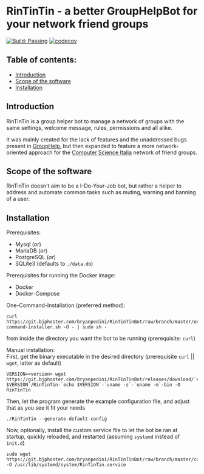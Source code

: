 # RinTinTin - a better GroupHelpBot for your network friend groups

[![Build: Passing](https://travis-ci.com/bryanpedini/RinTinTinBot-mirror.svg?branch=master)](https://travis-ci.com/bryanpedini/RinTinTinBot-mirror)
[![codecov](https://codecov.io/gh/bryanpedini/RinTinTinBot-mirror/branch/master/graph/badge.svg)](https://travis-ci.com/github/bryanpedini/RinTinTinBot-mirror)



## Table of contents:
- [Introduction](#introduction)
- [Scope of the software](#scope%20of%20the%20software)
- [Installation](#installation)



## Introduction

RinTinTin is a group helper bot to manage a network of groups with the same settings, welcome message, rules, permissions and all alike.

It was mainly created for the lack of features and the unaddressed bugs present in [GroupHelp](https://t.me/GroupHelpBot),
but then expanded to feature a more network-oriented approach for the [Computer Science Italia](https://t.me/CSItalia) network of friend groups.



## Scope of the software

RinTinTin doesn't aim to be a I-Do-Your-Job bot, but rather a helper to address and automate common tasks such as muting, warning and banning of a user.



## Installation

Prerequisites:
- Mysql (_or_)
- MariaDB (_or_)
- PostgreSQL (_or_)
- SQLite3 (defaults to `./data.db`)

Prerequisites for running the Docker image:
- Docker
- Docker-Compose

One-Command-Installation (preferred method):
```
curl https://git.bjphoster.com/bryanpedini/RinTinTinBot/raw/branch/master/one-command-installer.sh -O - | sudo sh -
```
from inside the directory you want the bot to be running (prerequisite: `curl`)
<br>

Manual installation:<br>
First, get the binary executable in the desired directory (prerequisite `curl` || `wget`, latter as default)
```
VERSION=<version> wget https://git.bjphoster.com/bryanpedini/RinTinTinBot/releases/download/`echo $VERSION`/RinTinTin-`echo $VERSION`-`uname -s`-`uname -m`-bin -O RinTinTin
```
Then, let the program generate the example configuration file, and adjust that as you see it fit your needs
```
./RinTinTin --generate-default-config
```
Now, optionally, install the custom service file to let the bot be ran at startup, quickly reloaded, and restarted (assuming `systemd` instead of `init.d`)
```
sudo wget https://git.bjphoster.com/bryanpedini/RinTinTinBot/raw/branch/master/conf/RinTinTin.service -O /usr/lib/systemd/system/RinTinTin.service
```
